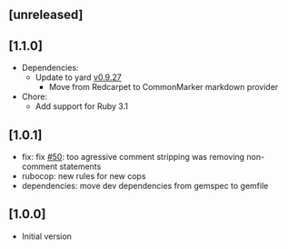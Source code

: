 ## [unreleased]

## [1.1.0]

- Dependencies:
  - Update to yard [v0.9.27](https://github.com/lsegal/yard/releases/tag/v0.9.27)
    - Move from Redcarpet to CommonMarker markdown provider
- Chore:
  - Add support for Ruby 3.1

## [1.0.1]

- fix: fix [#50][#50]: too agressive comment stripping was removing non-comment statements
- rubocop: new rules for new cops
- dependencies: move dev dependencies from gemspec to gemfile

[#50]:https://github.com/noraj/vbsmin/issues/50

## [1.0.0]

- Initial version
